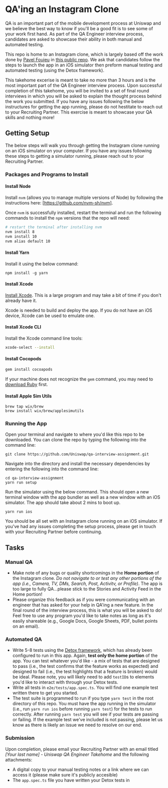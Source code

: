 # QA'ing an Instagram Clone

QA is an important part of the mobile development process at Uniswap and we believe the best way to know if you'll be a good fit is to see some of your work first hand. As part of the QA Engineer interview process, candidates are asked to showcase their ability in both manual and automated testing.

This repo is home to an Instagram clone, which is largely based off the work done by [Pavel Foujeu](https://twitter.com/Pavel_FFP) in [this public repo](https://github.com/Doha26/Instagram-clone). We ask that candidates follow the steps to launch the app in an iOS simulator then preform manual testing and automated testing (using the Detox framework).

This takehome excerise is meant to take no more than 3 hours and is the most important part of the QA Engineer interview process. Upon successful completion of this takehome, you will be invited to a set of final round interviews in which you will be asked to explain the thought process behind the work you submitted. If you have any issues following the below instructures for getting the app running, please do not hestitate to reach out to your Recruiting Partner. This exercise is meant to showcase your QA skills and nothing more!

## Getting Setup

The below steps will walk you through getting the Instagram clone running on an iOS simulator on your computer. If you have any issues following these steps to getting a simulator running, please reach out to your Recruiting Partner.

### Packages and Programs to Install

#### Install Node

Install `nvm` (allows you to manage multiple versions of Node) by following the instructions here: [https://github.com/nvm-sh/nvm].

Once `nvm` is successfully installed, restart the terminal and run the following commands to install the `npm` versions that the repo will need:

```bash
# restart the terminal after installing nvm
nvm install 8
nvm install 10
nvm alias default 10
```

#### Install Yarn

Install it using the below command:

```
npm install -g yarn
```

#### Install Xcode

[Install Xcode](https://apps.apple.com/us/app/xcode/id497799835?mt=12). This is a large program and may take a bit of time if you don't already have it.

Xcode is needed to build and deploy the app. If you do not have an iOS device, Xcode can be used to emulate one.

#### Install Xcode CLI

Install the Xcode command line tools:

```bash
xcode-select --install
```

#### Install Cocopods

```bash
gem install cocoapods
```

If your machine does not recognize the `gem` command, you may need to [download Ruby](https://www.ruby-lang.org/en/documentation/installation/) first.

#### Install Apple Sim Utils

```
brew tap wix/brew
brew install wix/brew/applesimutils
```

### Running the App

Open your terminal and navigate to where you'd like this repo to be downloaded. You can clone the repo by typing the following into the command line:

```
git clone https://github.com/Uniswap/qa-interview-assignment.git
```

Navigate into the directory and install the necessary dependencies by entering the following into the command line:

```
cd qa-interview-assignment
yarn run setup
```

Run the simulator using the below command. This should open a new terminal window with the app bundler as well as a new window with an iOS simulator. The app should take about 2 mins to boot up.

```
yarn run ios
```

You should be all set with an Instagram clone running on an iOS simulator. If you've had any issues completing the setup process, please get in touch with your Recruiting Partner before continuing.

## Tasks

### Manual QA

- Make note of any bugs or quality shortcomings in the **Home portion** of the Instagram clone. _Do not navigate to or test any other portions of the app (i.e., Camera, TV, DMs, Search, Post, Activitv, or Profile)_. The app is too large to fully QA...please stick to the Stories and Activity Feed in the Home portion!
- Please organize this feedback as if you were communicating with an engineer that has asked for your help in QA'ing a new feature. In the final round of the interview process, this is what you will be asked to do! Feel free to use any program you'd like to take notes as long as it's easily shareable (e.g., Google Docs, Google Sheets, PDF, bullet points on an email).

### Automated QA

- Write 5-8 tests using the [Detox framework](https://github.com/wix/Detox), which has already been configured to run in this app. Again, **test only the home portion** of the app. You can test whatever you'd like - a mix of tests that are designed to pass (i.e., the test confirms that the feature works as expected) and designed to fail (i.e., the test highlights that a feature is broken) would be ideal. Please note, you will likely need to add `testID`s to elements you'd like to interact with through your Detox tests.
- Write all tests in `e2e/tests/app.spec.ts`. You will find one example test written there to get you started.
- The test suite is programmed to run if you type `yarn test` in the root directory of this repo. You must have the app running in the simulator (i.e., run `yarn run ios` before running `yarn test`) for the tests to run correctly. After running `yarn test` you will see if your tests are passing or failing. If the example test we've included is not passing, please let us know as there is likely an issue we need to resolve on our end.

### Submission

Upon completion, please email your Recruiting Partner with an email titled _[Your last name] - Uniswap QA Engineer Takehome_ and the following attachments:

- A digital copy to your manual testing notes or a link where we can access it (please make sure it's publicly accesible)
- The `app.spec.ts` file you have written your Detox tests in
